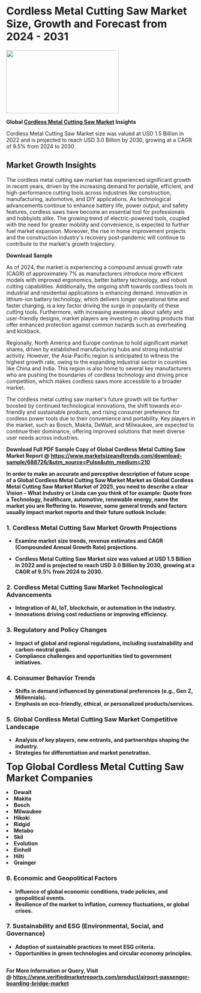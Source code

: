 <H1>Cordless Metal Cutting Saw Market Size, Growth and Forecast from 2024 - 2031</H1><img class="aligncenter size-medium wp-image-584254" src="https://thirdeyenews.in/wp-content/uploads/2024/09/Global-Market-Research-300x168.jpeg" alt="" width="300" height="168" /><p><strong>Global&nbsp;<a href="https://www.marketsizeandtrends.com/download-sample/688726/&amp;utm_source=Pulse&amp;utm_medium=210">Cordless Metal Cutting Saw Market</a> Insights</strong></p><p>Cordless Metal Cutting Saw Market size was valued at USD 1.5 Billion in 2022 and is projected to reach USD 3.0 Billion by 2030, growing at a CAGR of 9.5% from 2024 to 2030.</p><p><h2>Market Growth Insights</h2> <p>The cordless metal cutting saw market has experienced significant growth in recent years, driven by the increasing demand for portable, efficient, and high-performance cutting tools across industries like construction, manufacturing, automotive, and DIY applications. As technological advancements continue to enhance battery life, power output, and safety features, cordless saws have become an essential tool for professionals and hobbyists alike. The growing trend of electric-powered tools, coupled with the need for greater mobility and convenience, is expected to further fuel market expansion. Moreover, the rise in home improvement projects and the construction industry's recovery post-pandemic will continue to contribute to the market's growth trajectory.</p> <p><strong>Download Sample</strong></p> <p>As of 2024, the market is experiencing a compound annual growth rate (CAGR) of approximately 7% as manufacturers introduce more efficient models with improved ergonomics, better battery technology, and robust cutting capabilities. Additionally, the ongoing shift towards cordless tools in industrial and residential applications is enhancing demand. Innovation in lithium-ion battery technology, which delivers longer operational time and faster charging, is a key factor driving the surge in popularity of these cutting tools. Furthermore, with increasing awareness about safety and user-friendly designs, market players are investing in creating products that offer enhanced protection against common hazards such as overheating and kickback.</p> <p>Regionally, North America and Europe continue to hold significant market shares, driven by established manufacturing hubs and strong industrial activity. However, the Asia-Pacific region is anticipated to witness the highest growth rate, owing to the expanding industrial sector in countries like China and India. This region is also home to several key manufacturers who are pushing the boundaries of cordless technology and driving price competition, which makes cordless saws more accessible to a broader market.</p> <p>The cordless metal cutting saw market's future growth will be further boosted by continued technological innovations, the shift towards eco-friendly and sustainable products, and rising consumer preference for cordless power tools due to their convenience and portability. Key players in the market, such as Bosch, Makita, DeWalt, and Milwaukee, are expected to continue their dominance, offering improved solutions that meet diverse user needs across industries.</p> <p><strong></p><p><span class=""><strong>Download Full PDF Sample Copy of Global Cordless Metal Cutting Saw Market Report</strong> @ <a href="https://www.marketsizeandtrends.com/download-sample/688726/&amp;utm_source=Pulse&amp;utm_medium=210" target="_blank">https://www.marketsizeandtrends.com/download-sample/688726/&amp;utm_source=Pulse&amp;utm_medium=210</a></span></p><p>In order to make an accurate and perceptive description of future scope of a Global&nbsp;Cordless Metal Cutting Saw Market Market as Global&nbsp;Cordless Metal Cutting Saw Market Market of 2025, you need to describe a clear Vision &ndash; What Industry or Linda can you think of for example: Quote from a Technology, healthcare, automotive, renewable energy, name the market you are Reffering to. However, some general trends and factors usually impact market reports and their future outlook include:</p><h3>1.&nbsp;<strong>Cordless Metal Cutting Saw Market Growth Projections</strong></h3><ul><li>Examine market size trends, revenue estimates and CAGR (Compounded Annual Growth Rate) projections.</li><li><p>Cordless Metal Cutting Saw Market size was valued at USD 1.5 Billion in 2022 and is projected to reach USD 3.0 Billion by 2030, growing at a CAGR of 9.5% from 2024 to 2030.</p></li></ul><h3>2.&nbsp;<strong>Cordless Metal Cutting Saw Market Technological Advancements</strong></h3><ul><li>Integration of AI, IoT, blockchain, or automation in the industry.</li><li>Innovations driving cost reductions or improving efficiency.</li></ul><h3>3.&nbsp;<strong>Regulatory and Policy Changes</strong></h3><ul><li>Impact of global and regional regulations, including sustainability and carbon-neutral goals.</li><li>Compliance challenges and opportunities tied to government initiatives.</li></ul><h3>4.&nbsp;<strong>Consumer Behavior Trends</strong></h3><ul><li>Shifts in demand influenced by generational preferences (e.g., Gen Z, Millennials).</li><li>Emphasis on eco-friendly, ethical, or personalized products/services.</li></ul><h3>5.&nbsp;<strong>Global Cordless Metal Cutting Saw Market Competitive Landscape</strong></h3><ul><li>Analysis of key players, new entrants, and partnerships shaping the industry.</li><li>Strategies for differentiation and market penetration.</li></ul><p data-pm-slice="1 1 []"><span style="color: inherit; font-family: inherit; font-size: 25px;">Top Global Cordless Metal Cutting Saw Market Companies</span></p><div class="" data-test-id=""><p><li>Dewalt</li><li> Makita</li><li> Bosch</li><li> Milwaukee</li><li> Hikoki</li><li> Ridgid</li><li> Metabo</li><li> Skil</li><li> Evolution</li><li> Einhell</li><li> Hilti</li><li> Grainger</li></p></div><h3>6.&nbsp;<strong>Economic and Geopolitical Factors</strong></h3><ul><li>Influence of global economic conditions, trade policies, and geopolitical events.</li><li>Resilience of the market to inflation, currency fluctuations, or global crises.</li></ul><h3>7.&nbsp;<strong>Sustainability and ESG (Environmental, Social, and Governance)</strong></h3><ul><li>Adoption of sustainable practices to meet ESG criteria.</li><li>Opportunities in green technologies and circular economy principles.</li></ul><h2><strong style="font-size: 14px;">For More Information or Query, Visit @&nbsp;</strong><a style="background-color: #ffffff; font-size: 14px;" href="https://www.marketsizeandtrends.com/report/cordless-metal-cutting-saw-market/" target="_blank">https://www.verifiedmarketreports.com/product/airport-passenger-boarding-bridge-market</a></h2>
